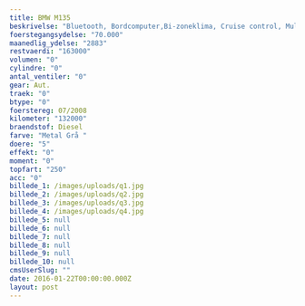```yaml
---
title: BMW M135
beskrivelse: "Bluetooth, Bordcomputer,Bi-zoneklima, Cruise control, Multifunction starring wheel, Navigation system, Parking sensors, Sport seats, Sport suspension, Xenon headlights "
foerstegangsydelse: "70.000"
maanedlig_ydelse: "2883"
restvaerdi: "163000"
volumen: "0"
cylindre: "0"
antal_ventiler: "0"
gear: Aut.
traek: "0"
btype: "0"
foerstereg: 07/2008
kilometer: "132000"
braendstof: Diesel
farve: "Metal Grå "
doere: "5"
effekt: "0"
moment: "0"
topfart: "250"
acc: "0"
billede_1: /images/uploads/q1.jpg
billede_2: /images/uploads/q2.jpg
billede_3: /images/uploads/q3.jpg
billede_4: /images/uploads/q4.jpg
billede_5: null
billede_6: null
billede_7: null
billede_8: null
billede_9: null
billede_10: null
cmsUserSlug: ""
date: 2016-01-22T00:00:00.000Z
layout: post
---
```


